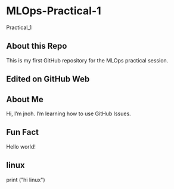 # MLOps-Practical-1
Practical_1


## About this Repo
This is my first GitHub repository for the MLOps practical session.

## Edited on GitHub Web

## About Me
Hi, I’m jnoh.
I’m learning how to use GitHub Issues.

## Fun Fact
Hello world!

## linux
print ("hi linux")
